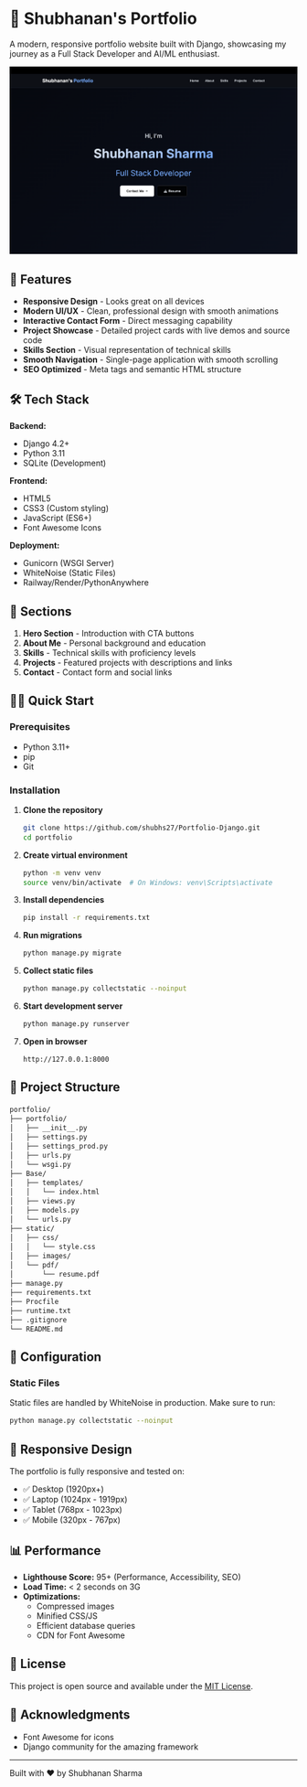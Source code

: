 # 🚀 Shubhanan's Portfolio

A modern, responsive portfolio website built with Django, showcasing my journey as a Full Stack Developer and AI/ML enthusiast.

![Portfolio Preview](static/images/portfolio-preview.png)

## 🌟 Features

- **Responsive Design** - Looks great on all devices
- **Modern UI/UX** - Clean, professional design with smooth animations
- **Interactive Contact Form** - Direct messaging capability
- **Project Showcase** - Detailed project cards with live demos and source code
- **Skills Section** - Visual representation of technical skills
- **Smooth Navigation** - Single-page application with smooth scrolling
- **SEO Optimized** - Meta tags and semantic HTML structure

## 🛠️ Tech Stack

**Backend:**

- Django 4.2+
- Python 3.11
- SQLite (Development)

**Frontend:**

- HTML5
- CSS3 (Custom styling)
- JavaScript (ES6+)
- Font Awesome Icons

**Deployment:**

- Gunicorn (WSGI Server)
- WhiteNoise (Static Files)
- Railway/Render/PythonAnywhere

## 🎯 Sections

1. **Hero Section** - Introduction with CTA buttons
2. **About Me** - Personal background and education
3. **Skills** - Technical skills with proficiency levels
4. **Projects** - Featured projects with descriptions and links
5. **Contact** - Contact form and social links

## 🏃‍♂️ Quick Start

### Prerequisites

- Python 3.11+
- pip
- Git

### Installation

1. **Clone the repository**

   ```bash
   git clone https://github.com/shubhs27/Portfolio-Django.git
   cd portfolio
   ```

2. **Create virtual environment**

   ```bash
   python -m venv venv
   source venv/bin/activate  # On Windows: venv\Scripts\activate
   ```

3. **Install dependencies**

   ```bash
   pip install -r requirements.txt
   ```

4. **Run migrations**

   ```bash
   python manage.py migrate
   ```

5. **Collect static files**

   ```bash
   python manage.py collectstatic --noinput
   ```

6. **Start development server**

   ```bash
   python manage.py runserver
   ```

7. **Open in browser**
   ```
   http://127.0.0.1:8000
   ```

## 📁 Project Structure

```
portfolio/
├── portfolio/
│   ├── __init__.py
│   ├── settings.py
│   ├── settings_prod.py
│   ├── urls.py
│   └── wsgi.py
├── Base/
│   ├── templates/
│   │   └── index.html
│   ├── views.py
│   ├── models.py
│   └── urls.py
├── static/
│   ├── css/
│   │   └── style.css
│   ├── images/
│   └── pdf/
│       └── resume.pdf
├── manage.py
├── requirements.txt
├── Procfile
├── runtime.txt
├── .gitignore
└── README.md
```

## 🔧 Configuration

### Static Files

Static files are handled by WhiteNoise in production. Make sure to run:

```bash
python manage.py collectstatic --noinput
```

## 📱 Responsive Design

The portfolio is fully responsive and tested on:

- ✅ Desktop (1920px+)
- ✅ Laptop (1024px - 1919px)
- ✅ Tablet (768px - 1023px)
- ✅ Mobile (320px - 767px)

## 📊 Performance

- **Lighthouse Score:** 95+ (Performance, Accessibility, SEO)
- **Load Time:** < 2 seconds on 3G
- **Optimizations:**
  - Compressed images
  - Minified CSS/JS
  - Efficient database queries
  - CDN for Font Awesome

## 📄 License

This project is open source and available under the [MIT License](LICENSE).

## 🙏 Acknowledgments

- Font Awesome for icons
- Django community for the amazing framework

---

Built with ❤️ by Shubhanan Sharma
